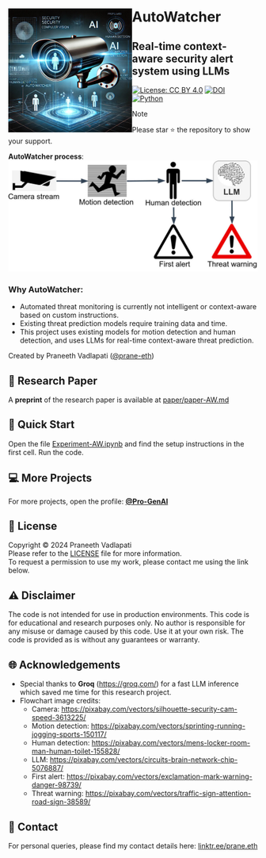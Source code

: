 <!-- Copyright (c) 2024 Praneeth Vadlapati -->

# <img src="./files/logo_small.jpg" align="left" width="250" alt="AutoWatcher" /> AutoWatcher

## Real-time context-aware security alert system using LLMs

[![License: CC BY 4.0](https://img.shields.io/badge/License-CC_BY_4.0-darkgreen.svg?style=for-the-badge)](./LICENSE.md)
[![DOI](https://img.shields.io/badge/DOI-10.55041/IJSREM33034-darkgreen?style=for-the-badge)](https://doi.org/10.55041/IJSREM33034)
[![Python](https://img.shields.io/badge/Python-3776AB?style=for-the-badge&logo=python&logoColor=ffdd54)](https://www.python.org/)

> [!NOTE]
> Please star :star: the repository to show your support. <br>

<!-- Workflow images -->
**AutoWatcher process**: <br>
<img src="./files/AW_flow.jpg" alt="AutoWatcher flow" width="600">

### Why AutoWatcher:
- Automated threat monitoring is currently not intelligent or
	context-aware based on custom instructions.
- Existing threat prediction models require training data and time.
- This project uses existing models for motion detection and human detection,
	and uses LLMs for real-time context-aware threat prediction.


Created by Praneeth Vadlapati ([@prane-eth](https://github.com/prane-eth))


## :page_facing_up: Research Paper
A **preprint** of the research paper is available at [paper/paper-AW.md](paper/paper-AW.md) <br>


## :rocket: Quick Start
Open the file [Experiment-AW.ipynb](Experiment-AW.ipynb)
	and find the setup instructions in the first cell.
Run the code. <br>


## :computer: More Projects
For more projects, open the profile: **[@Pro-GenAI](https://github.com/Pro-GenAI)** <br>


## :identification_card: License
Copyright &copy; 2024 Praneeth Vadlapati <br>
Please refer to the [LICENSE](./LICENSE.md) file for more information. <br>
To request a permission to use my work, please contact me using the link below.


## :warning: Disclaimer
The code is not intended for use in production environments.
This code is for educational and research purposes only.
No author is responsible for any misuse or damage caused by this code.
Use it at your own risk. The code is provided as is without any guarantees or warranty.


## :globe_with_meridians: Acknowledgements
- Special thanks to **Groq** (https://groq.com/) for a fast LLM inference which saved me time for this research project.
- Flowchart image credits:
	- Camera: https://pixabay.com/vectors/silhouette-security-cam-speed-3613225/
	- Motion detection: https://pixabay.com/vectors/sprinting-running-jogging-sports-150117/
	- Human detection: https://pixabay.com/vectors/mens-locker-room-man-human-toilet-155828/
	- LLM: https://pixabay.com/vectors/circuits-brain-network-chip-5076887/
	- First alert: https://pixabay.com/vectors/exclamation-mark-warning-danger-98739/
	- Threat warning: https://pixabay.com/vectors/traffic-sign-attention-road-sign-38589/


## :email: Contact
For personal queries, please find my contact details here: [linktr.ee/prane.eth](https://linktr.ee/prane.eth)

